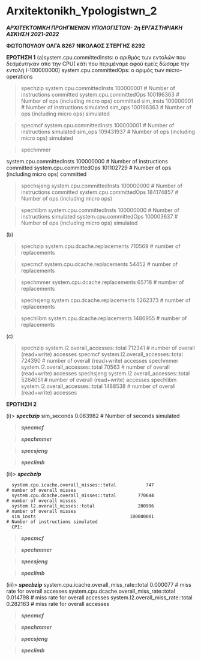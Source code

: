 # Arxitektonikh_Ypologistwn_2
_**ΑΡΧΙΤΕΚΤΟΝΙΚΗ ΠΡΟΗΓΜΕΝΩΝ ΥΠΟΛΟΓΙΣΤΩΝ- 2η ΕΡΓΑΣΤΗΡΙΑΚΗ ΑΣΚΗΣΗ**_
                   _**2021-2022**_
 
 **ΦΩΤΟΠΟΥΛΟΥ ΟΛΓΑ 8267**
 **ΝΙΚΟΛΑΟΣ ΣΤΕΡΓΗΣ 8292**

**ΕΡΩΤΗΣΗ 1**
(a)system.cpu.committedInsts: ο αριθμός των εντολών που δεσμέυτηκαν απο την CPU( κάτι που περιμέναμε αφού εμείς δώσαμε την εντολή Ι-100000000)
   system.cpu.committedOps: o αριμός των micro-operations 

>spechzip 
system.cpu.committedInsts                   100000001                       # Number of instructions committed
system.cpu.committedOps                     100196363                       # Number of ops (including micro ops) committed
sim_insts                                   100000001                       # Number of instructions simulated
sim_ops                                     100196363                       # Number of ops (including micro ops) simulated


>specmcf 
system.cpu.committedInsts                   100000001                       # Number of instructions simulated
sim_ops                                     109431937                       # Number of ops (including micro ops) simulated

>spechmmer

system.cpu.committedInsts                   100000000                       # Number of instructions committed
system.cpu.committedOps                     101102729                       # Number of ops (including micro ops) committed

>spechsjeng
system.cpu.committedInsts                   100000000                       # Number of instructions committed
system.cpu.committedOps                     184174857                       # Number of ops (including micro ops) 

>spechlibm
system.cpu.committedInsts                   100000000                       # Number of instructions simulated
system.cpu.committedOps                     100003637                       # Number of ops (including micro ops) simulated


(b)

>spechzip 
system.cpu.dcache.replacements                 710569                       # number of replacements

>specmcf
system.cpu.dcache.replacements                   54452                       # number of replacements

>spechmmer
system.cpu.dcache.replacements                   65718                       # number of replacements

>spechsjeng
system.cpu.dcache.replacements                 5262373                       # number of replacements

>spechlibm
system.cpu.dcache.replacements                 1486955                       # number of replacements

(c)
>spechzip 
system.l2.overall_accesses::total              712341                       # number of overall (read+write) accesses
>specmcf
system.l2.overall_accesses::total              724390                       # number of overall (read+write) accesses
>spechmmer
system.l2.overall_accesses::total               70563                       # number of overall (read+write) accesses
>spechsjeng
system.l2.overall_accesses::total             5264051                       # number of overall (read+write) accesses
>spechlibm
system.l2.overall_accesses::total             1488538                       # number of overall (read+write) accesses















**ΕΡΩΤΗΣΗ 2**

(i)> _**specbzip**_
    sim_seconds                                  0.083982                       # Number of seconds simulated
   
   >_**specmcf**_

   >_**spechmmer**_
   
   >_**specsjeng**_
   
   >_**speclimb**_



(ii)> _**specbzip**_

      system.cpu.icache.overall_misses::total           747                       # number of overall misses
      system.cpu.dcache.overall_misses::total        770644                       # number of overall misses
      system.l2.overall_misses::total                200996                       # number of overall misses
      sim_insts                                   100000001                       # Number of instructions simulated
      CPI:
   
   >_**specmcf**_

   >_**spechmmer**_
   
   >_**specsjeng**_
   
   >_**speclimb**_



(iii)> _**specbzip**_
      system.cpu.icache.overall_miss_rate::total     0.000077                       # miss rate for overall accesses
      system.cpu.dcache.overall_miss_rate::total     0.014798                       # miss rate for overall accesses
      system.l2.overall_miss_rate::total           0.282163                       # miss rate for overall accesses
   
   >_**specmcf**_

   >_**spechmmer**_
   
   >_**specsjeng**_
   
   >_**speclimb**_



